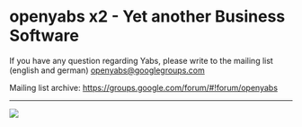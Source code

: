 
openyabs x2 - Yet another Business Software 
===

If you have any question regarding Yabs, please write to the mailing list (english and german) <a href="mailto:openyabs@googlegroups.com">openyabs@googlegroups.com</a>

Mailing list archive:
https://groups.google.com/forum/#!forum/openyabs


***
![](https://raw.githubusercontent.com/anti43/openyabs/master/src/mpv5/resources/images/icon2_128.png)


